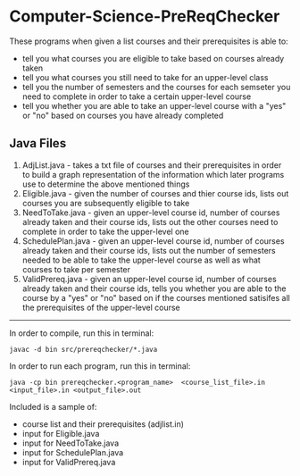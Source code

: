 # Computer-Science-PreReqChecker

These programs when given a list courses and their prerequisites is able to:
- tell you what courses you are eligible to take based on courses already taken
- tell you what courses you still need to take for an upper-level class
- tell you the number of semesters and the courses for each semseter you need to complete in order to take a certain upper-level course
- tell you whether you are able to take an upper-level course with a "yes" or "no" based on courses you have already completed

Java Files
----------
1) AdjList.java - takes a txt file of courses and their prerequisites in order to build a graph representation of the information which later programs use to determine the above mentioned things
2) Eligible.java - given the number of courses and thier course ids, lists out courses you are subsequently eligible to take 
3) NeedToTake.java - given an upper-level course id, number of courses already taken and their course ids, lists out the other courses need to complete in order to take the upper-level one
4) SchedulePlan.java -  given an upper-level course id, number of courses already taken and their course ids, lists out the number of semesters needed to be able to take the upper-level course as well as what courses to take per semester
5) ValidPrereq.java - given an upper-level course id, number of courses already taken and their course ids, tells you whether you are able to the course by a "yes" or "no" based on if the courses mentioned satisifes all the prerequisites of the upper-level course 
------------
In order to compile, run this in terminal: 
```
javac -d bin src/prereqchecker/*.java
```
In order to run each program, run this in terminal:
```
java -cp bin prereqchecker.<program_name>  <course_list_file>.in <input_file>.in <output_file>.out
````
Included is a sample of: 
- course list and their prerequisites (adjlist.in)
- input for Eligible.java
- input for NeedToTake.java
- input for SchedulePlan.java
- input for ValidPrereq.java
